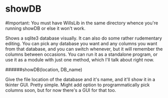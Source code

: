 showDB
======


#Important:
You must have WillsLib in the same directory whence you're running showDB or else it won't work. 


Shows a sqlite3 database visually. It can also do some rather rudementary editing. You can pick any database you want and any columns you want from that database, and you can switch whenever, but it will remember the columns between occasions. You can run it as a standalone program, or use it as a module with just one method, which I'll talk about right now.


######showDB(location, DB_name)

Give the file location of the database and it's name, and it'll show it in a tkinter GUI. Pretty simple. Might add option to programmatically pick columns soon, but for now there's a GUI for that too. 
